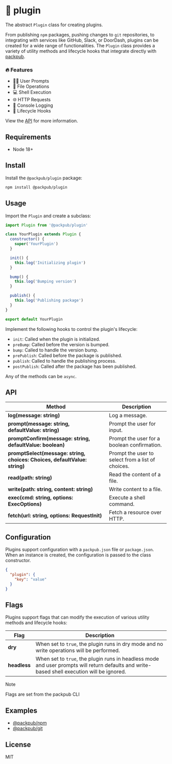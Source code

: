 # 🔌 plugin

The abstract `Plugin` class for creating plugins.

From publishing `npm` packages, pushing changes to `git` repositories, to integrating with services like GitHub, Slack, or DoorDash, plugins can be created for a wide range of functionalities. The `Plugin` class provides a variety of utility methods and lifecycle hooks that integrate directly with [packpub](https://github.com/packpub/packpub).

### 🔥 Features

- 🙋‍♀️ User Prompts
- 📂 File Operations
- 💻 Shell Execution
- 🌐 HTTP Requests
- 📝 Console Logging
- 🔄 Lifecycle Hooks

View the [API](#api) for more information.

## Requirements

- Node 18+

## Install

Install the `@packpub/plugin` package:

```bash
npm install @packpub/plugin
```

## Usage

Import the `Plugin` and create a subclass:

```js
import Plugin from '@packpub/plugin'

class YourPlugin extends Plugin {
  constructor() {
    super('YourPlugin')
  }

  init() {
    this.log('Initializing plugin')
  }

  bump() {
    this.log('Bumping version')
  }

  publish() {
    this.log('Publishing package')
  }
}

export default YourPlugin
```

Implement the following hooks to control the plugin's lifecycle:

- `init`: Called when the plugin is initialized.
- `preBump`: Called before the version is bumped.
- `bump`: Called to handle the version bump.
- `prePublish`: Called before the package is published.
- `publish`: Called to handle the publishing process.
- `postPublish`: Called after the package has been published.

Any of the methods can be `async`.

## API

| Method                                                                    | Description                                       |
| ------------------------------------------------------------------------- | ------------------------------------------------- |
| **log(message: string)**                                                  | Log a message.                                    |
| **prompt(message: string, defaultValue: string)**                         | Prompt the user for input.                        |
| **promptConfirm(message: string, defaultValue: boolean)**                 | Prompt the user for a boolean confirmation.       |
| **promptSelect(message: string, choices: Choices, defaultValue: string)** | Prompt the user to select from a list of choices. |
| **read(path: string)**                                                    | Read the content of a file.                       |
| **write(path: string, content: string)**                                  | Write content to a file.                          |
| **exec(cmd: string, options: ExecOptions)**                               | Execute a shell command.                          |
| **fetch<T>(url: string, options: RequestInit)**                           | Fetch a resource over HTTP.                       |

## Configuration

Plugins support configuration with a `packpub.json` file or `package.json`. When an instance is created, the configuration is passed to the class constructor.

```json
{
  "plugin": {
    "key": "value"
  }
}
```

## Flags

Plugins support flags that can modify the execution of various utility methods and lifecycle hooks:

| Flag         | Description                                                                                                                                 |
| ------------ | ------------------------------------------------------------------------------------------------------------------------------------------- |
| **dry**      | When set to `true`, the plugin runs in dry mode and no write operations will be performed.                                                  |
| **headless** | When set to `true`, the plugin runs in headless mode and user prompts will return defaults and write-based shell execution will be ignored. |

> [!NOTE]
> Flags are set from the packpub CLI

## Examples

- [@packpub/npm](https://github.com/packpub/npm)
- [@packpub/git](https://github.com/packpub/git)

## License

MIT
